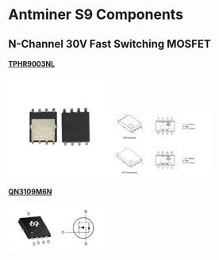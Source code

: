 # Antminer S9 Components

## N-Channel 30V Fast Switching MOSFET

#### [TPHR9003NL](./Assets/TPHR9003NL.pdf)

<img src="./Assets/TPHR9003NL.png" width="200px">
<img src="./Assets/TPHR9003NL-1.png" width="200px">

#### [QN3109M6N](./Assets/QN3109M6N.pdf)

<img src="./Assets/QN3109M6N.jpeg" width="200px">
